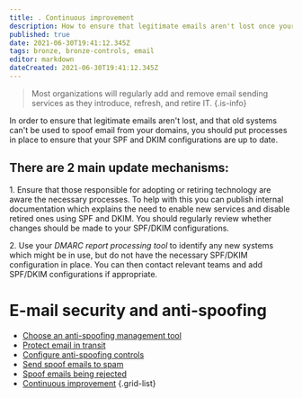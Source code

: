 ```yaml
---
title: . Continuous improvement
description: How to ensure that legitimate emails aren't lost once your DMARC policy is at 'reject' and that old systems can't be used to spoof email from your domains.
published: true
date: 2021-06-30T19:41:12.345Z
tags: bronze, bronze-controls, email
editor: markdown
dateCreated: 2021-06-30T19:41:12.345Z
---
```


> Most organizations will regularly add and remove email sending services as they introduce, refresh, and retire IT.
{.is-info}


In order to ensure that legitimate emails aren't lost, and that old systems can't be used to spoof email from your domains, you should put processes in place to ensure that your SPF and DKIM configurations are up to date.


## There are 2 main update mechanisms:

1\. Ensure that those responsible for adopting or retiring technology are aware the necessary processes. To help with this you can publish internal documentation which explains the need to enable new services and disable retired ones using SPF and DKIM. You should regularly review whether changes should be made to your SPF/DKIM configurations. 

2\. Use your *DMARC report processing tool* to identify any new systems which might be in use, but do not have the necessary SPF/DKIM configuration in place. You can then contact relevant teams and add SPF/DKIM configurations if appropriate.

# E-mail security and anti-spoofing

- [Choose an anti-spoofing management tool](/bronze-controls/email-security-and-anti-spoofing/choose-anti-spoofing-management-tool)
- [Protect email in transit](/bronze-controls/email-security-and-anti-spoofing/protect-email-in-transit)
- [Configure anti-spoofing controls](/bronze-controls/email-security-and-anti-spoofing/configure-anti-spoofing-controls-)
- [Send spoof emails to spam](/bronze-controls/email-security-and-anti-spoofing/mark-spoof-emails-as-spam)
- [Spoof emails being rejected](/bronze-controls/email-security-and-anti-spoofing/reject-spoof-emails)
- [Continuous improvement](/bronze-controls/email-security-and-anti-spoofing/continuous-improvement)
{.grid-list}